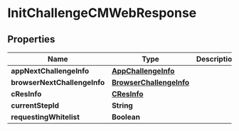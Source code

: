 # InitChallengeCMWebResponse

## Properties
Name | Type | Description | Notes
------------ | ------------- | ------------- | -------------
**appNextChallengeInfo** | [**AppChallengeInfo**](AppChallengeInfo.md) |  |  [optional]
**browserNextChallengeInfo** | [**BrowserChallengeInfo**](BrowserChallengeInfo.md) |  |  [optional]
**cResInfo** | [**CResInfo**](CResInfo.md) |  |  [optional]
**currentStepId** | **String** |  |  [optional]
**requestingWhitelist** | **Boolean** |  |  [optional]
